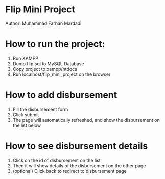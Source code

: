 # Flip Mini Project

Author: Muhammad Farhan Mardadi

# How to run the project:
1. Run XAMPP
2. Dump flip.sql to MySQL Database
3. Copy project to xampp/htdocs
4. Run localhost/flip_mini_project on the browser

# How to add disbursement
1. Fill the disbursement form
2. Click submit
3. The page will automatically refreshed, and show the disbursement on the list below

# How to see disbursement details
1. Click on the id of disbursement on the list
2. Then it will show details of the disbursement on the other page
3. (optional) Click back to redirect to disbursement page
